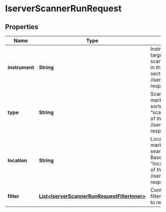 

# IserverScannerRunRequest


## Properties

| Name | Type | Description | Notes |
|------------ | ------------- | ------------- | -------------|
|**instrument** | **String** | Instrument type as the target of the market scanner request. Found in the “instrument_list” section of the /iserver/scanner/params response. |  [optional] |
|**type** | **String** | Scanner value the market scanner is sorted by. Based on the “scan_type_list” section of the /iserver/scanner/params response. |  [optional] |
|**location** | **String** | Location value the market scanner is searching through. Based on the “location_tree” section of the /iserver/scanner/params response. |  [optional] |
|**filter** | [**List&lt;IserverScannerRunRequestFilterInner&gt;**](IserverScannerRunRequestFilterInner.md) | Contains any additional filters that should apply to response. |  [optional] |




